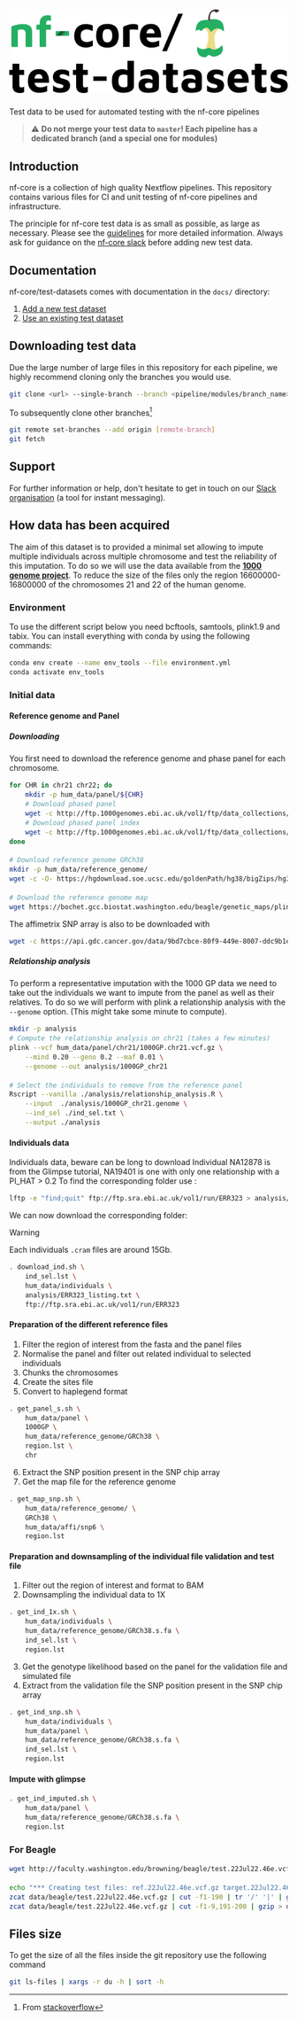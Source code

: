 # ![nfcore/test-datasets](docs/images/test-datasets_logo.png)
Test data to be used for automated testing with the nf-core pipelines

> ⚠️ **Do not merge your test data to `master`! Each pipeline has a dedicated branch (and a special one for modules)**

## Introduction

nf-core is a collection of high quality Nextflow pipelines. This repository contains various files for CI and unit testing of nf-core pipelines and infrastructure.

The principle for nf-core test data is as small as possible, as large as necessary. Please see the [guidelines](https://nf-co.re/docs/contributing/test_data_guidelines) for more detailed information. Always ask for guidance on the [nf-core slack](https://nf-co.re/join) before adding new test data.

## Documentation

nf-core/test-datasets comes with documentation in the `docs/` directory:

01. [Add a new  test dataset](https://github.com/nf-core/test-datasets/blob/master/docs/ADD_NEW_DATA.md)
02. [Use an existing test dataset](https://github.com/nf-core/test-datasets/blob/master/docs/USE_EXISTING_DATA.md)

## Downloading test data

Due the large number of large files in this repository for each pipeline, we highly recommend cloning only the branches you would use.

```bash
git clone <url> --single-branch --branch <pipeline/modules/branch_name>
```

To subsequently clone other branches[^1]

```bash
git remote set-branches --add origin [remote-branch]
git fetch
```

## Support

For further information or help, don't hesitate to get in touch on our [Slack organisation](https://nf-co.re/join/slack) (a tool for instant messaging).

[^1]: From [stackoverflow](https://stackoverflow.com/a/60846265/11502856)

## How data has been acquired

The aim of this dataset is to provided a minimal set allowing to impute multiple individuals across multiple chromosome and test the reliability of this imputation.
To do so we will use the data available from the [**1000 genome project**](http://ftp.1000genomes.ebi.ac.uk).
To reduce the size of the files only the region 16600000-16800000 of the chromosomes 21 and 22 of the human genome.

### Environment

To use the different script below you need bcftools, samtools, plink1.9 and tabix.
You can install everything with conda by using the following commands:

```bash
conda env create --name env_tools --file environment.yml
conda activate env_tools
```

### Initial data

#### Reference genome and Panel

##### Downloading

You first need to download the reference genome and phase panel for each chromosome.

```bash
for CHR in chr21 chr22; do
    mkdir -p hum_data/panel/${CHR}
    # Download phased panel
    wget -c http://ftp.1000genomes.ebi.ac.uk/vol1/ftp/data_collections/1000G_2504_high_coverage/working/20201028_3202_phased/CCDG_14151_B01_GRM_WGS_2020-08-05_${CHR}.filtered.shapeit2-duohmm-phased.vcf.gz -O hum_data/panel/${CHR}/1000GP.${CHR}.vcf.gz
    # Download phased panel index
    wget -c http://ftp.1000genomes.ebi.ac.uk/vol1/ftp/data_collections/1000G_2504_high_coverage/working/20201028_3202_phased/CCDG_14151_B01_GRM_WGS_2020-08-05_${CHR}.filtered.shapeit2-duohmm-phased.vcf.gz.tbi -O hum_data/panel/${CHR}/1000GP.${CHR}.vcf.gz.tbi
done

# Download reference genome GRCh38
mkdir -p hum_data/reference_genome/
wget -c -O- https://hgdownload.soe.ucsc.edu/goldenPath/hg38/bigZips/hg38.fa.gz | gunzip | bgzip  > hum_data/reference_genome/GRCh38.fa.bgz

# Download the reference genome map
wget https://bochet.gcc.biostat.washington.edu/beagle/genetic_maps/plink.GRCh38.map.zip -O hum_data/reference_genome/GRCh38.map.zip
```

The affimetrix SNP array is also to be downloaded with

```bash
wget -c https://api.gdc.cancer.gov/data/9bd7cbce-80f9-449e-8007-ddc9b1e89dfb -O hum_data/affi/snp6.txt.gz
```

##### Relationship analysis

To perform a representative imputation with the 1000 GP data we need to take out the individuals we want to impute from the panel as well as their relatives.
To do so we will perform with plink a relationship analysis with the `--genome` option. (This might take some minute to compute).

```bash
mkdir -p analysis
# Compute the relationship analysis on chr21 (takes a few minutes)
plink --vcf hum_data/panel/chr21/1000GP.chr21.vcf.gz \
    --mind 0.20 --geno 0.2 --maf 0.01 \
    --genome --out analysis/1000GP_chr21 

# Select the individuals to remove from the reference panel
Rscript --vanilla ./analysis/relationship_analysis.R \
    --input  ./analysis/1000GP_chr21.genome \
    --ind_sel ./ind_sel.txt \
    --output ./analysis
```

#### Individuals data

Individuals data, beware can be long to download
Individual NA12878 is from the Glimpse tutorial, NA19401 is one with only one relationship with a PI_HAT > 0.2
To find the corresponding folder use :

```bash
lftp -e "find;quit" ftp://ftp.sra.ebi.ac.uk/vol1/run/ERR323 > analysis/ERR323_listing.txt
```

We can now download the corresponding folder:

> [!WARNING]
> Each individuals `.cram` files are around 15Gb.

```bash
. download_ind.sh \
    ind_sel.lst \
    hum_data/individuals \
    analysis/ERR323_listing.txt \
    ftp://ftp.sra.ebi.ac.uk/vol1/run/ERR323
```

#### Preparation of the different reference files

1) Filter the region of interest from the fasta and the panel files
2) Normalise the panel and filter out related individual to selected individuals
3) Chunks the chromosomes
4) Create the sites file
5) Convert to haplegend format

```bash
. get_panel_s.sh \
    hum_data/panel \
    1000GP \
    hum_data/reference_genome/GRCh38 \
    region.lst \
    chr
```

6) Extract the SNP position present in the SNP chip array
7) Get the map file for the reference genome

```bash
. get_map_snp.sh \
    hum_data/reference_genome/ \
    GRCh38 \
    hum_data/affi/snp6 \
    region.lst
```

#### Preparation and downsampling of the individual file validation and test file

1) Filter out the region of interest and format to BAM
2) Downsampling the individual data to 1X

```bash
. get_ind_1x.sh \
    hum_data/individuals \
    hum_data/reference_genome/GRCh38.s.fa \
    ind_sel.lst \
    region.lst
```

3) Get the genotype likelihood based on the panel for the validation file and simulated file
4) Extract from the validation file the SNP position present in the SNP chip array

```bash
. get_ind_snp.sh \
    hum_data/individuals \
    hum_data/panel \
    hum_data/reference_genome/GRCh38.s.fa \
    ind_sel.lst \
    region.lst
```

#### Impute with glimpse

```bash
. get_ind_imputed.sh \
    hum_data/panel \
    hum_data/reference_genome/GRCh38.s.fa \
    region.lst
```

### For Beagle

```bash
wget http://faculty.washington.edu/browning/beagle/test.22Jul22.46e.vcf.gz -O data/beagle/test.22Jul22.46e.vcf.gz

echo "*** Creating test files: ref.22Jul22.46e.vcf.gz target.22Jul22.46e.vcf.gz ***"
zcat data/beagle/test.22Jul22.46e.vcf.gz | cut -f1-190 | tr '/' '|' | gzip > data/beagle/ref.22Jul22.46e.vcf.gz
zcat data/beagle/test.22Jul22.46e.vcf.gz | cut -f1-9,191-200 | gzip > data/beagle/target.22Jul22.46e.vcf.gz
```

## Files size

To get the size of all the files inside the git repository use the following command

```bash
git ls-files | xargs -r du -h | sort -h
```
